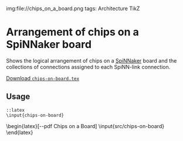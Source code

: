 img:file://chips_on_a_board.png
tags: Architecture
      TikZ

Arrangement of chips on a SpiNNaker board
=========================================

Shows the logical arrangement of chips on a
[SpiNNaker](http://apt.cs.man.ac.uk/projects/SpiNNaker/) board and the
collections of connections assigned to each SpiNN-link connection.

[Download `chips-on-board.tex`](file://src/chips-on-board.tex)

Usage
-----

	::latex
	\input{chips-on-board}

\begin{latex}[--pdf Chips on a Board]
	\input{src/chips-on-board}
\end{latex}
